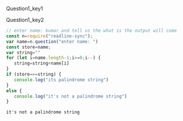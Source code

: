 Question1_key1


Question1_key2


```javascript
// enter name: kumar and tell us the what is the output will come
const n=require("readline-sync");
var name=n.question("enter name: ")
const store=name;
var string=""
for (let i=name.length-1;i>=0;i--) {
   string=string+name[i]
}
if (store===string) {
   console.log("its palindrome string")
}
else {
   console.log("it's not a palindrome string")
}
```

```solution
it's not a palindrome string
```
